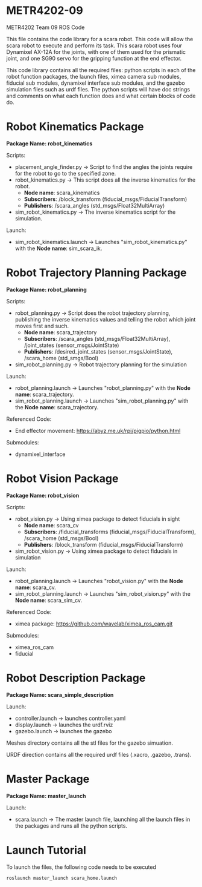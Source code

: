 # METR4202-09
METR4202 Team 09 ROS Code

This file contains the code library for a scara robot. This code will allow the scara robot to execute and perform its task. This scara robot uses four Dynamixel AX-12A for the joints, with one of them used for the prismatic joint, and one SG90 servo for the gripping function at the end effector.

This code library contains all the required files: python scripts in each of the robot function packages, the launch files, ximea camera sub modules, fiducial sub modules, dynamixel interface sub modules, and the gazebo simulation files such as urdf files. The python scripts will have doc strings and comments on what each function does and what certain blocks of code do.

# Robot Kinematics Package

**Package Name: robot_kinematics**

Scripts:
- placement_angle_finder.py -> Script to find the angles the joints require for the robot to go to the specified zone.
- robot_kinematics.py -> This script does all the inverse kinematics for the robot. 
  - **Node name**: scara_kinematics  
  - **Subscribers**: /block_transform (fiducial_msgs/FiducialTransform)  
  - **Publishers**: /scara_angles (std_msgs/Float32MultiArray)
- sim_robot_kinematics.py -> The inverse kinematics script for the simulation.

Launch:
- sim_robot_kinematics.launch -> Launches "sim_robot_kinematics.py" with the **Node name**: sim_scara_ik.

# Robot Trajectory Planning Package

**Package Name: robot_planning**

Scripts:
- robot_planning.py -> Script does the robot trajectory planning, publishing the inverse kinematics values and telling the robot which joint moves first and such.
  - **Node name**: scara_trajectory 
  - **Subscribers**: /scara_angles (std_msgs/Float32MultiArray), /joint_states (sensor_msgs/JointState)
  - **Publishers**: /desired_joint_states (sensor_msgs/JointState), /scara_home (std_smgs/Bool)
- sim_robot_planning.py -> Robot trajectory planning for the simulation

Launch:
- robot_planning.launch -> Launches "robot_planning.py" with the **Node name**: scara_trajectory.
- sim_robot_planning.launch -> Launches "sim_robot_planning.py" with the **Node name**: scara_trajectory.

Referenced Code:
- End effector movement: https://abyz.me.uk/rpi/pigpio/python.html

Submodules:
- dynamixel_interface

# Robot Vision Package

**Package Name: robot_vision**

Scripts:
- robot_vision.py -> Using ximea package to detect fiducials in sight
  - **Node name**: scara_cv
  - **Subscribers**: /fiducial_transforms (fiducial_msgs/FiducialTransform), /scara_home (std_msgs/Bool)
  - **Publishers**: /block_transform (fiducial_msgs/FiducialTransform)
- sim_robot_vision.py -> Using ximea package to detect fiducials in simulation

Launch:
- robot_planning.launch -> Launches "robot_vision.py" with the **Node name**: scara_cv.
- sim_robot_planning.launch -> Launches "sim_robot_vision.py" with the **Node name**: scara_sim_cv.

Referenced Code:
- ximea package: https://github.com/wavelab/ximea_ros_cam.git

Submodules:
- ximea_ros_cam
- fiducial

# Robot Description Package

**Package Name: scara_simple_description**

Launch:
- controller.launch -> launches controller.yaml
- display.launch -> launches the urdf.rviz
- gazebo.launch -> launches the gazebo

Meshes directory contains all the stl files for the gazebo simuation.

URDF direction contains all the required urdf files (.xacro, .gazebo, .trans).

# Master Package

**Package Name: master_launch**

Launch:
- scara.launch -> The master launch file, launching all the launch files in the packages and runs all the python scripts.

# Launch Tutorial

To launch the files, the following code needs to be executed

`roslaunch master_launch scara_home.launch`

